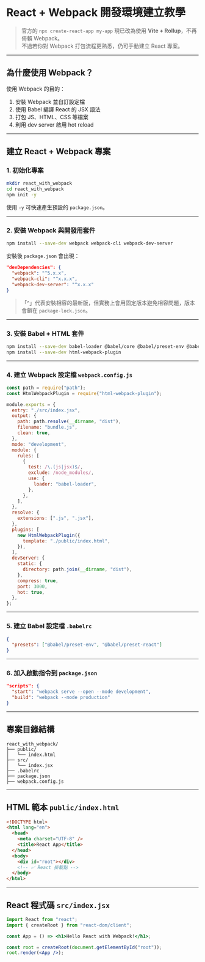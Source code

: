 # React + Webpack 開發環境建立教學

> 官方的 `npx create-react-app my-app` 現已改為使用 **Vite + Rollup**，不再倚賴 Webpack。  
> 不過若你對 Webpack 打包流程更熟悉，仍可手動建立 React 專案。

---

## 為什麼使用 Webpack？

使用 Webpack 的目的：

1. 安裝 Webpack 並自訂設定檔
2. 使用 Babel 編譯 React 的 JSX 語法
3. 打包 JS、HTML、CSS 等檔案
4. 利用 dev server 啟用 hot reload

---

## 建立 React + Webpack 專案

### 1. 初始化專案

```bash
mkdir react_with_webpack
cd react_with_webpack
npm init -y
```

使用 `-y` 可快速產生預設的 `package.json`。

---

### 2. 安裝 Webpack 與開發用套件

```bash
npm install --save-dev webpack webpack-cli webpack-dev-server
```

安裝後 `package.json` 會出現：

```json
"devDependencies": {
  "webpack": "^5.x.x",
  "webpack-cli": "^x.x.x",
  "webpack-dev-server": "^x.x.x"
}
```

> 「^」代表安裝相容的最新版，但實務上會用固定版本避免相容問題，版本會鎖在 `package-lock.json`。

---

### 3. 安裝 Babel + HTML 套件

```bash
npm install --save-dev babel-loader @babel/core @babel/preset-env @babel/preset-react
npm install --save-dev html-webpack-plugin
```

---

### 4. 建立 Webpack 設定檔 `webpack.config.js`

```js
const path = require("path");
const HtmlWebpackPlugin = require("html-webpack-plugin");

module.exports = {
  entry: "./src/index.jsx",
  output: {
    path: path.resolve(__dirname, "dist"),
    filename: "bundle.js",
    clean: true,
  },
  mode: "development",
  module: {
    rules: [
      {
        test: /\.(js|jsx)$/,
        exclude: /node_modules/,
        use: {
          loader: "babel-loader",
        },
      },
    ],
  },
  resolve: {
    extensions: [".js", ".jsx"],
  },
  plugins: [
    new HtmlWebpackPlugin({
      template: "./public/index.html",
    }),
  ],
  devServer: {
    static: {
      directory: path.join(__dirname, "dist"),
    },
    compress: true,
    port: 3000,
    hot: true,
  },
};
```

---

### 5. 建立 Babel 設定檔 `.babelrc`

```json
{
  "presets": ["@babel/preset-env", "@babel/preset-react"]
}
```

---

### 6. 加入啟動指令到 `package.json`

```json
"scripts": {
  "start": "webpack serve --open --mode development",
  "build": "webpack --mode production"
}
```

---

## 專案目錄結構

```
react_with_webpack/
├── public/
│   └── index.html
├── src/
│   └── index.jsx
├── .babelrc
├── package.json
├── webpack.config.js
```

---

## HTML 範本 `public/index.html`

```html
<!DOCTYPE html>
<html lang="en">
  <head>
    <meta charset="UTF-8" />
    <title>React App</title>
  </head>
  <body>
    <div id="root"></div>
    <!-- ✅ React 掛載點 -->
  </body>
</html>
```

---

## React 程式碼 `src/index.jsx`

```jsx
import React from "react";
import { createRoot } from "react-dom/client";

const App = () => <h1>Hello React with Webpack!</h1>;

const root = createRoot(document.getElementById("root"));
root.render(<App />);
```
